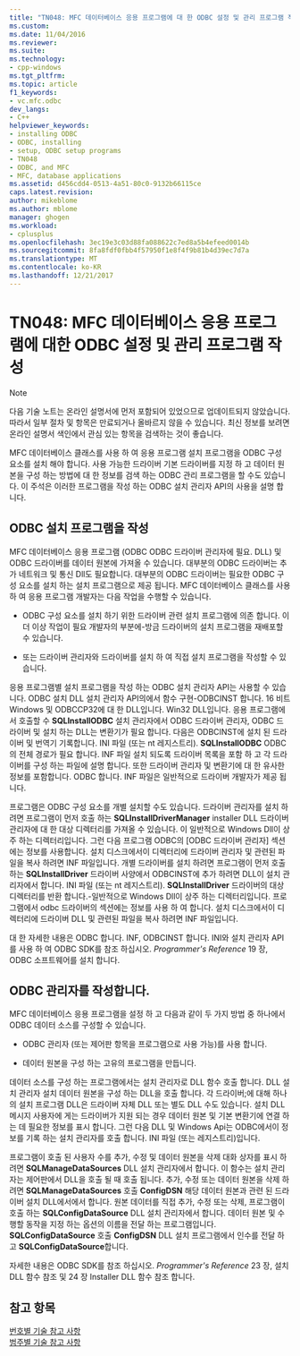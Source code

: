 ```yaml
---
title: "TN048: MFC 데이터베이스 응용 프로그램에 대 한 ODBC 설정 및 관리 프로그램 작성 | Microsoft Docs"
ms.custom: 
ms.date: 11/04/2016
ms.reviewer: 
ms.suite: 
ms.technology:
- cpp-windows
ms.tgt_pltfrm: 
ms.topic: article
f1_keywords:
- vc.mfc.odbc
dev_langs:
- C++
helpviewer_keywords:
- installing ODBC
- ODBC, installing
- setup, ODBC setup programs
- TN048
- ODBC, and MFC
- MFC, database applications
ms.assetid: d456cdd4-0513-4a51-80c0-9132b66115ce
caps.latest.revision: 
author: mikeblome
ms.author: mblome
manager: ghogen
ms.workload:
- cplusplus
ms.openlocfilehash: 3ec19e3c03d88fa088622c7ed8a5b4efeed0014b
ms.sourcegitcommit: 8fa8fdf0fbb4f57950f1e8f4f9b81b4d39ec7d7a
ms.translationtype: MT
ms.contentlocale: ko-KR
ms.lasthandoff: 12/21/2017
---
```

# <a name="tn048-writing-odbc-setup-and-administration-programs-for-mfc-database-applications"></a>TN048: MFC 데이터베이스 응용 프로그램에 대한 ODBC 설정 및 관리 프로그램 작성
> [!NOTE]
>  다음 기술 노트는 온라인 설명서에 먼저 포함되어 있었으므로 업데이트되지 않았습니다. 따라서 일부 절차 및 항목은 만료되거나 올바르지 않을 수 있습니다. 최신 정보를 보려면 온라인 설명서 색인에서 관심 있는 항목을 검색하는 것이 좋습니다.  
  
 MFC 데이터베이스 클래스를 사용 하 여 응용 프로그램 설치 프로그램을 ODBC 구성 요소를 설치 해야 합니다. 사용 가능한 드라이버 기본 드라이버를 지정 하 고 데이터 원본을 구성 하는 방법에 대 한 정보를 검색 하는 ODBC 관리 프로그램을 할 수도 있습니다. 이 주석은 이러한 프로그램을 작성 하는 ODBC 설치 관리자 API의 사용을 설명 합니다.  
  
##  <a name="_mfcnotes_writing_an_odbc_setup_program"></a>ODBC 설치 프로그램을 작성  
 MFC 데이터베이스 응용 프로그램 (ODBC ODBC 드라이버 관리자에 필요. DLL) 및 ODBC 드라이버를 데이터 원본에 가져올 수 있습니다. 대부분의 ODBC 드라이버는 추가 네트워크 및 통신 Dll도 필요합니다. 대부분의 ODBC 드라이버는 필요한 ODBC 구성 요소를 설치 하는 설치 프로그램으로 제공 됩니다. MFC 데이터베이스 클래스를 사용 하 여 응용 프로그램 개발자는 다음 작업을 수행할 수 있습니다.  
  
-   ODBC 구성 요소를 설치 하기 위한 드라이버 관련 설치 프로그램에 의존 합니다. 이 더 이상 작업이 필요 개발자의 부분에-방금 드라이버의 설치 프로그램을 재배포할 수 있습니다.  
  
-   또는 드라이버 관리자와 드라이버를 설치 하 여 직접 설치 프로그램을 작성할 수 있습니다.  
  
 응용 프로그램별 설치 프로그램을 작성 하는 ODBC 설치 관리자 API는 사용할 수 있습니다. ODBC 설치 DLL 설치 관리자 API의에서 함수 구현-ODBCINST 합니다. 16 비트 Windows 및 ODBCCP32에 대 한 DLL입니다. Win32 DLL입니다. 응용 프로그램에서 호출할 수 **SQLInstallODBC** 설치 관리자에서 ODBC 드라이버 관리자, ODBC 드라이버 및 설치 하는 DLL는 변환기가 필요 합니다. 다음은 ODBCINST에 설치 된 드라이버 및 번역기 기록합니다. INI 파일 (또는 nt 레지스트리). **SQLInstallODBC** ODBC의 전체 경로가 필요 합니다. INF 파일 설치 되도록 드라이버 목록을 포함 하 고 각 드라이버를 구성 하는 파일에 설명 합니다. 또한 드라이버 관리자 및 변환기에 대 한 유사한 정보를 포함합니다. ODBC 합니다. INF 파일은 일반적으로 드라이버 개발자가 제공 됩니다.  
  
 프로그램은 ODBC 구성 요소를 개별 설치할 수도 있습니다. 드라이버 관리자를 설치 하려면 프로그램이 먼저 호출 하는 **SQLInstallDriverManager** installer DLL 드라이버 관리자에 대 한 대상 디렉터리를 가져올 수 있습니다. 이 일반적으로 Windows Dll이 상주 하는 디렉터리입니다. 그런 다음 프로그램 ODBC의 [ODBC 드라이버 관리자] 섹션에는 정보를 사용합니다. 설치 디스크에서이 디렉터리에 드라이버 관리자 및 관련된 파일을 복사 하려면 INF 파일입니다. 개별 드라이버를 설치 하려면 프로그램이 먼저 호출 하는 **SQLInstallDriver** 드라이버 사양에서 ODBCINST에 추가 하려면 DLL이 설치 관리자에서 합니다. INI 파일 (또는 nt 레지스트리). **SQLInstallDriver** 드라이버의 대상 디렉터리를 반환 합니다.-일반적으로 Windows Dll이 상주 하는 디렉터리입니다. 프로그램에서 odbc 드라이버의 섹션에는 정보를 사용 하 여 합니다. 설치 디스크에서이 디렉터리에 드라이버 DLL 및 관련된 파일을 복사 하려면 INF 파일입니다.  
  
 대 한 자세한 내용은 ODBC 합니다. INF, ODBCINST 합니다. INI와 설치 관리자 API를 사용 하 여 ODBC SDK를 참조 하십시오. *Programmer's Reference* 19 장, ODBC 소프트웨어를 설치 합니다.  
  
##  <a name="_mfcnotes_writing_an_odbc_administrator"></a>ODBC 관리자를 작성합니다.  
 MFC 데이터베이스 응용 프로그램을 설정 하 고 다음과 같이 두 가지 방법 중 하나에서 ODBC 데이터 소스를 구성할 수 있습니다.  
  
-   ODBC 관리자 (또는 제어판 항목을 프로그램으로 사용 가능)를 사용 합니다.  
  
-   데이터 원본을 구성 하는 고유의 프로그램을 만듭니다.  
  
 데이터 소스를 구성 하는 프로그램에서는 설치 관리자로 DLL 함수 호출 합니다. DLL 설치 관리자 설치 데이터 원본을 구성 하는 DLL을 호출 합니다. 각 드라이버;에 대해 하나의 설치 프로그램 DLL은 드라이버 자체 DLL 또는 별도 DLL 수도 있습니다. 설치 DLL 메시지 사용자에 게는 드라이버가 지원 되는 경우 데이터 원본 및 기본 변환기에 연결 하는 데 필요한 정보를 표시 합니다. 그런 다음 DLL 및 Windows Api는 ODBC에서이 정보를 기록 하는 설치 관리자를 호출 합니다. INI 파일 (또는 레지스트리)입니다.  
  
 프로그램이 호출 된 사용자 수를 추가, 수정 및 데이터 원본을 삭제 대화 상자를 표시 하려면 **SQLManageDataSources** DLL 설치 관리자에서 합니다. 이 함수는 설치 관리자는 제어판에서 DLL을 호출 될 때 호출 됩니다. 추가, 수정 또는 데이터 원본을 삭제 하려면 **SQLManageDataSources** 호출 **ConfigDSN** 해당 데이터 원본과 관련 된 드라이버 설치 DLL에서에서 합니다. 원본 데이터를 직접 추가, 수정 또는 삭제, 프로그램이 호출 하는 **SQLConfigDataSource** DLL 설치 관리자에서 합니다. 데이터 원본 및 수행할 동작을 지정 하는 옵션의 이름을 전달 하는 프로그램입니다. **SQLConfigDataSource** 호출 **ConfigDSN** DLL 설치 프로그램에서 인수를 전달 하 고 **SQLConfigDataSource**합니다.  
  
 자세한 내용은 ODBC SDK를 참조 하십시오. *Programmer's Reference* 23 장, 설치 DLL 함수 참조 및 24 장 Installer DLL 함수 참조 합니다.  
  
## <a name="see-also"></a>참고 항목  
 [번호별 기술 참고 사항](../mfc/technical-notes-by-number.md)   
 [범주별 기술 참고 사항](../mfc/technical-notes-by-category.md)

